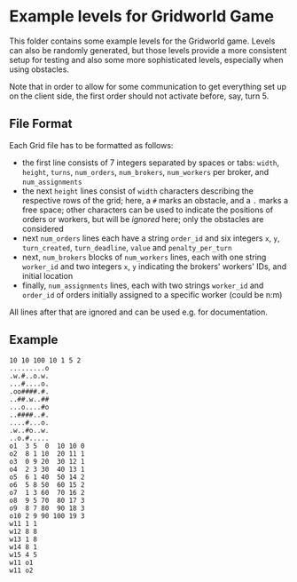 Example levels for Gridworld Game
=================================

This folder contains some example levels for the Gridworld game. Levels can also be randomly generated, but those levels provide a more consistent setup for testing and also some more sophisticated levels, especially when
using obstacles.

Note that in order to allow for some communication to get everything set up on the client side, the first order should not activate before, say, turn 5.

File Format
-----------

Each Grid file has to be formatted as follows:

* the first line consists of 7 integers separated by spaces or tabs: `width`, `height`, `turns`, `num_orders`, `num_brokers`, `num_workers` per broker, and `num_assignments`
* the next `height` lines consist of `width` characters describing the respective rows of the grid; here, a `#` marks an obstacle, and a `.` marks a free space; other characters can be used to indicate the positions of orders or workers, but will be _ignored_ here; only the obstacles are considered
* next `num_orders` lines each have a string `order_id` and six integers `x`, `y`, `turn_created`, `turn_deadline`, `value` and `penalty_per_turn`
* next, `num_brokers` blocks of `num_workers` lines, each with one string `worker_id` and two integers `x`, `y` indicating the brokers' workers' IDs, and initial location
* finally, `num_assignments` lines, each with two strings `worker_id` and `order_id` of orders initially assigned to a specific worker (could be n:m)

All lines after that are ignored and can be used e.g. for documentation.

Example
-------

	10 10 100 10 1 5 2
	.........o
	.w.#..o.w.
	...#....o.
	.oo####.#.
	..##.w..##
	...o....#o
	..####..#.
	....#...o.
	.w..#o..w.
	..o.#.....
	o1  3 5  0  10 10 0
	o2  8 1 10  20 11 1
	o3  0 9 20  30 12 1
	o4  2 3 30  40 13 1
	o5  6 1 40  50 14 2
	o6  5 8 50  60 15 2
	o7  1 3 60  70 16 2
	o8  9 5 70  80 17 3
	o9  8 7 80  90 18 3
	o10 2 9 90 100 19 3
	w11 1 1
	w12 8 8
	w13 1 8
	w14 8 1
	w15 4 5
	w11 o1
	w11 o2

